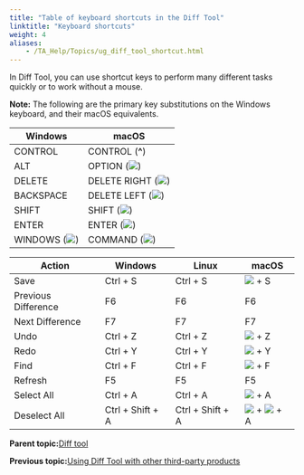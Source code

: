 ```yaml
--- 
title: "Table of keyboard shortcuts in the Diff Tool"
linktitle: "Keyboard shortcuts"
weight: 4
aliases: 
    - /TA_Help/Topics/ug_diff_tool_shortcut.html
---
```


In Diff Tool, you can use shortcut keys to perform many different tasks quickly or to work without a mouse.

**Note:** The following are the primary key substitutions on the Windows keyboard, and their macOS equivalents.

|Windows|macOS|
|-------|-----|
|CONTROL|CONTROL \(**^**\)|
|ALT|OPTION \(![](/images//Images/Mac_option_key.png)\)|
|DELETE|DELETE RIGHT \(![](/images//Images/Mac_delete_key.png)\)|
|BACKSPACE|DELETE LEFT \(![](/images//Images/Mac_delete_left_key.png)\)|
|SHIFT|SHIFT \(![](/images//Images/Mac_shift_key.png)\)|
|ENTER|ENTER \(![](/images//Images/Mac_enter_key.png)\)|
|WINDOWS \(![](/images//Images/Windows_key.png)\)|COMMAND \(![](/images//Images/Mac_command_key.png)\)|

|Action|Windows|Linux|macOS|
|------|-------|-----|-----|
|Save|Ctrl + S|Ctrl + S|![](/images//Images/Mac_control_key.png) + S|
|Previous Difference|F6|F6|F6|
|Next Difference|F7|F7|F7|
|Undo|Ctrl + Z|Ctrl + Z|![](/images//Images/Mac_control_key.png) + Z|
|Redo|Ctrl + Y|Ctrl + Y|![](/images//Images/Mac_control_key.png) + Y|
|Find|Ctrl + F|Ctrl + F|![](/images//Images/Mac_control_key.png) + F|
|Refresh|F5|F5|F5|
|Select All|Ctrl + A|Ctrl + A|![](/images//Images/Mac_control_key.png) + A|
|Deselect All|Ctrl + Shift + A|Ctrl + Shift + A|![](/images//Images/Mac_control_key.png) + ![](/images//Images/Mac_shift_key.png) + A|

**Parent topic:**[Diff tool](/TA_Help/Topics/ug_diff_tool.html)

**Previous topic:**[Using Diff Tool with other third-party products](/TA_Help/Topics/ug_diff_tool_using_other_products.html)

